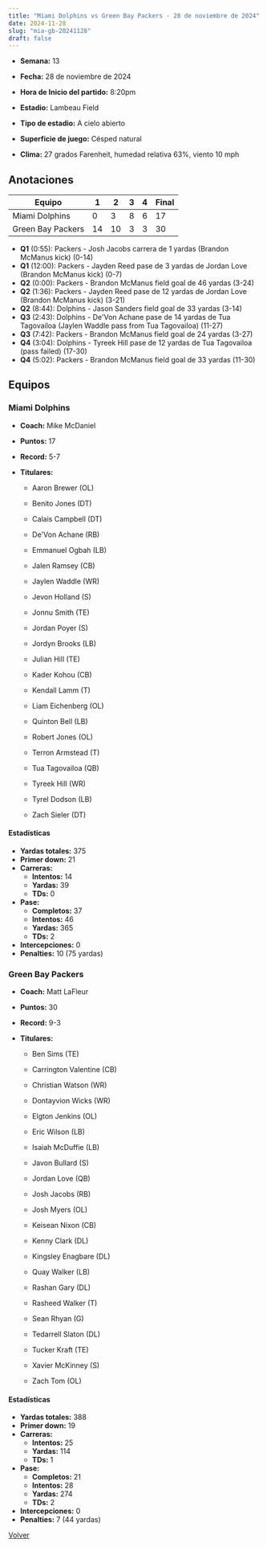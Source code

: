 ```yaml
---
title: "Miami Dolphins vs Green Bay Packers - 28 de noviembre de 2024"
date: 2024-11-28
slug: "mia-gb-20241128"
draft: false
---
```


* **Semana:** 13
* **Fecha:** 28 de noviembre de 2024

* **Hora de Inicio del partido:** 8:20pm
* **Estadio:** Lambeau Field
* **Tipo de estadio:** A cielo abierto
* **Superficie de juego:** Césped natural
* **Clima:** 27 grados Farenheit, humedad relativa 63%, viento 10 mph





## Anotaciones
| Equipo | 1 | 2 | 3 | 4 | Final |
|--------|---|---|---|---|-------|
| Miami Dolphins  | 0 | 3 | 8 | 6  | 17 |
| Green Bay Packers  | 14 | 10 | 3 | 3  | 30 |
* **Q1** (0:55): Packers - Josh Jacobs carrera de 1 yardas (Brandon McManus kick) (0-14)
* **Q1** (12:00): Packers - Jayden Reed pase de 3 yardas de Jordan Love (Brandon McManus kick) (0-7)
* **Q2** (0:00): Packers - Brandon McManus field goal de 46 yardas (3-24)
* **Q2** (1:36): Packers - Jayden Reed pase de 12 yardas de Jordan Love (Brandon McManus kick) (3-21)
* **Q2** (8:44): Dolphins - Jason Sanders field goal de 33 yardas (3-14)
* **Q3** (2:43): Dolphins - De'Von Achane pase de 14 yardas de Tua Tagovailoa (Jaylen Waddle pass from Tua Tagovailoa) (11-27)
* **Q3** (7:42): Packers - Brandon McManus field goal de 24 yardas (3-27)
* **Q4** (3:04): Dolphins - Tyreek Hill pase de 12 yardas de Tua Tagovailoa (pass failed) (17-30)
* **Q4** (5:02): Packers - Brandon McManus field goal de 33 yardas (11-30)


## Equipos


### Miami Dolphins
* **Coach:** Mike McDaniel
* **Puntos:** 17
* **Record:** 5-7
* **Titulares:** 

  * Aaron Brewer (OL) 

  * Benito Jones (DT) 

  * Calais Campbell (DT) 

  * De'Von Achane (RB) 

  * Emmanuel Ogbah (LB) 

  * Jalen Ramsey (CB) 

  * Jaylen Waddle (WR) 

  * Jevon Holland (S) 

  * Jonnu Smith (TE) 

  * Jordan Poyer (S) 

  * Jordyn Brooks (LB) 

  * Julian Hill (TE) 

  * Kader Kohou (CB) 

  * Kendall Lamm (T) 

  * Liam Eichenberg (OL) 

  * Quinton Bell (LB) 

  * Robert Jones (OL) 

  * Terron Armstead (T) 

  * Tua Tagovailoa (QB) 

  * Tyreek Hill (WR) 

  * Tyrel Dodson (LB) 

  * Zach Sieler (DT) 

#### Estadísticas
* **Yardas totales:** 375
* **Primer down:** 21
* **Carreras:**
  * **Intentos:** 14
  * **Yardas:** 39
  * **TDs:** 0
* **Pase:**
  * **Completos:** 37
  * **Intentos:** 46
  * **Yardas:** 365
  * **TDs:** 2
* **Intercepciones:** 0
* **Penalties:** 10 (75 yardas)

### Green Bay Packers
* **Coach:** Matt LaFleur
* **Puntos:** 30
* **Record:** 9-3
* **Titulares:** 

  * Ben Sims (TE) 

  * Carrington Valentine (CB) 

  * Christian Watson (WR) 

  * Dontayvion Wicks (WR) 

  * Elgton Jenkins (OL) 

  * Eric Wilson (LB) 

  * Isaiah McDuffie (LB) 

  * Javon Bullard (S) 

  * Jordan Love (QB) 

  * Josh Jacobs (RB) 

  * Josh Myers (OL) 

  * Keisean Nixon (CB) 

  * Kenny Clark (DL) 

  * Kingsley Enagbare (DL) 

  * Quay Walker (LB) 

  * Rashan Gary (DL) 

  * Rasheed Walker (T) 

  * Sean Rhyan (G) 

  * Tedarrell Slaton (DL) 

  * Tucker Kraft (TE) 

  * Xavier McKinney (S) 

  * Zach Tom (OL) 

#### Estadísticas
* **Yardas totales:** 388
* **Primer down:** 19
* **Carreras:**
  * **Intentos:** 25
  * **Yardas:** 114
  * **TDs:** 1
* **Pase:**
  * **Completos:** 21
  * **Intentos:** 28
  * **Yardas:** 274
  * **TDs:** 2
* **Intercepciones:** 0
* **Penalties:** 7 (44 yardas)


[Volver](/historia/2024)
